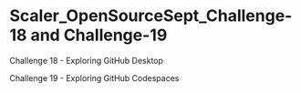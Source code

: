 # Scaler_OpenSourceSept_Challenge-18 and Challenge-19

Challenge 18 - Exploring GitHub Desktop

Challenge 19 - Exploring GitHub Codespaces
